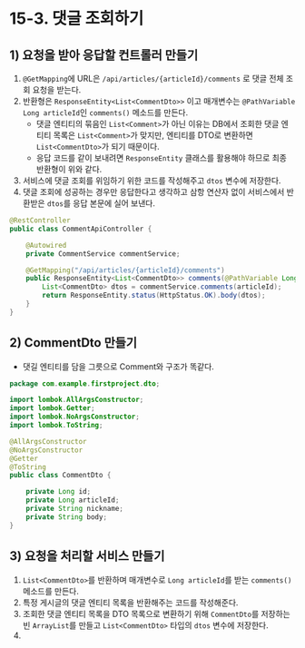 # 15-3. 댓글 조회하기
## 1) 요청을 받아 응답할 컨트롤러 만들기
1. `@GetMapping`에 URL은 `/api/articles/{articleId}/comments` 로 댓글 전체 조회 요청을 받는다.
2. 반환형은 `ResponseEntity<List<CommentDto>>` 이고 매개변수는 `@PathVariable Long articleId`인 `comments()` 메소드를 만든다.
	- 댓글 엔티티의 묶음인 `List<Comment>`가 아닌 이유는 DB에서 조회한 댓글 엔티티 목록은 `List<Comment>`가 맞지만, 엔티티를 DTO로 변환하면 `List<CommentDto>`가 되기 때문이다.
	- 응답 코드를 같이 보내려면 `ResponseEntity` 클래스를 활용해야 하므로 최종 반환형이 위와 같다.
3. 서비스에 댓글 조회를 위임하기 위한 코드를 작성해주고 `dtos` 변수에 저장한다.
4. 댓글 조회에 성공하는 경우만 응답한다고 생각하고 삼항 연산자 없이 서비스에서 반환받은 `dtos`를 응답 본문에 실어 보낸다.

```java
@RestController
public class CommentApiController {

    @Autowired
    private CommentService commentService;

    @GetMapping("/api/articles/{articleId}/comments")
    public ResponseEntity<List<CommentDto>> comments(@PathVariable Long articleId) {
        List<CommentDto> dtos = commentService.comments(articleId);
        return ResponseEntity.status(HttpStatus.OK).body(dtos);
    }
}
```

## 2) CommentDto 만들기
- 댓길 엔티티를 담을 그릇으로 Comment와 구조가 똑같다.
```java
package com.example.firstproject.dto;

import lombok.AllArgsConstructor;
import lombok.Getter;
import lombok.NoArgsConstructor;
import lombok.ToString;

@AllArgsConstructor
@NoArgsConstructor
@Getter
@ToString
public class CommentDto {

    private Long id;
    private Long articleId;
    private String nickname;
    private String body;
}
```

## 3) 요청을 처리할 서비스 만들기
1. `List<CommentDto>`를 반환하며 매개변수로 `Long articleId`를 받는 `comments()` 메소드를 만든다.
2. 특정 게시글의 댓글 엔티티 목록을 반환해주는 코드를 작성해준다.
3. 조회한 댓글 엔티티 목록을 DTO 목록으로 변환하기 위해 `CommentDto`를 저장하는 빈 `ArrayList`를 만들고 `List<CommentDto>` 타입의 `dtos` 변수에 저장한다.
4. 